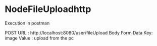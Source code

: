 # NodeFileUploadhttp


Execution in postman 

POST URL : http://localhost:8080/user/fileUpload
Body Form Data
Key: image
Value : upload from the pc 
